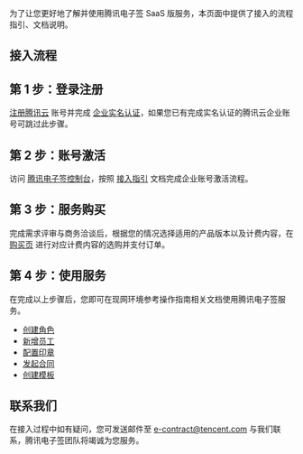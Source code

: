 为了让您更好地了解并使用腾讯电子签 SaaS 版服务，本页面中提供了接入的流程指引、文档说明。

## 接入流程

## 第 1 步：登录注册

[注册腾讯云](https://cloud.tencent.com/document/product/378/17985) 账号并完成 [企业实名认证](https://cloud.tencent.com/document/product/378/10496)，如果您已有完成实名认证的腾讯云企业账号可跳过此步骤。

## 第 2 步：账号激活

访问 [腾讯电子签控制台](https://ess.tencent.com/)，按照 [接入指引](https://cloud.tencent.com/document/product/1323/58492) 文档完成企业账号激活流程。

## 第 3 步：服务购买

完成需求评审与商务洽谈后，根据您的情况选择适用的产品版本以及计费内容，在 [购买页](https://buy.cloud.tencent.com/ess) 进行对应计费内容的选购并支付订单。

## 第 4 步：使用服务

在完成以上步骤后，您即可在现网环境参考操作指南相关文档使用腾讯电子签服务。

- [创建角色]()
- [新增员工](https://cloud.tencent.com/document/product/1323/58495#.E6.AD.A5.E9.AA.A41.EF.BC.9A.E7.99.BB.E5.BD.95.E7.94.B5.E5.AD.90.E7.AD.BE.E6.8E.A7.E5.88.B6.E5.8F.B0)
- [配置印章](https://cloud.tencent.com/document/product/1323/59451)
- [发起合同]()
- [创建模板]()

## 联系我们

在接入过程中如有疑问，您可发送邮件至 e-contract@tencent.com 与我们联系，腾讯电子签团队将竭诚为您服务。
